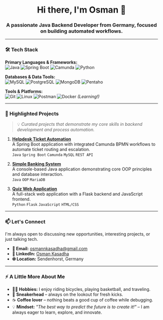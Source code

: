 <h1 align="center">Hi there, I'm Osman 👋</h1>
<h3 align="center">A passionate Java Backend Developer from Germany, focused on building automated workflows.</h3>

---

### 🛠️ Tech Stack

**Primary Languages & Frameworks:**  
![Java](https://img.shields.io/badge/Java-%23ED8B00.svg?style=for-the-badge&logo=openjdk&logoColor=white)
![Spring Boot](https://img.shields.io/badge/Spring_Boot-6DB33F?style=for-the-badge&logo=spring-boot&logoColor=white)
![Camunda](https://img.shields.io/badge/Camunda-%23007E8A.svg?style=for-the-badge&logo=camunda&logoColor=white)
![Python](https://img.shields.io/badge/Python-3776AB?style=for-the-badge&logo=python&logoColor=white)

**Databases & Data Tools:**  
![MySQL](https://img.shields.io/badge/MySQL-4479A1?style=for-the-badge&logo=mysql&logoColor=white)
![PostgreSQL](https://img.shields.io/badge/PostgreSQL-4169E1?style=for-the-badge&logo=postgresql&logoColor=white)
![MongoDB](https://img.shields.io/badge/MongoDB-%2347A248.svg?style=for-the-badge&logo=mongodb&logoColor=white)
![Pentaho](https://img.shields.io/badge/Pentaho-%2300758F.svg?style=for-the-badge&logo=pentaho&logoColor=white)

**Tools & Platforms:**  
![Git](https://img.shields.io/badge/Git-F05032?style=for-the-badge&logo=git&logoColor=white)
![Linux](https://img.shields.io/badge/Linux-FCC624?style=for-the-badge&logo=linux&logoColor=black)
![Postman](https://img.shields.io/badge/Postman-FF6C37?style=for-the-badge&logo=postman&logoColor=white)
![Docker](https://img.shields.io/badge/Docker-2496ED?style=for-the-badge&logo=docker&logoColor=white) *(Learning!)*

---

### 📌 Highlighted Projects

> 💡 *Curated projects that demonstrate my core skills in backend development and process automation.*

1.  **[Helpdesk Ticket Automation](https://github.com/osmannkasadha/helpdesk-automation)**  
    A Spring Boot application with integrated Camunda BPMN workflows to automate ticket routing and escalation.  
    `Java` `Spring Boot` `Camunda` `MySQL` `REST API`

2.  **[Simple Banking System](https://github.com/osmannkasadha/SimpleBankingSystem)**  
    A console-based Java application demonstrating core OOP principles and database interaction.  
    `Java` `OOP` `MariaDB`

3.  **[Quiz Web Application](https://github.com/osmannkasadha/quiz-app)**  
    A full-stack web application with a Flask backend and JavaScript frontend.  
    `Python` `Flask` `JavaScript` `HTML/CSS`

---

### 📫 Let's Connect

I'm always open to discussing new opportunities, interesting projects, or just talking tech.

- **📧 Email:** osmannkasadha@gmail.com
- **💼 LinkedIn:** [Osman Kasadha](https://www.linkedin.com/in/osman-kasadha-14b454215/)
- **🌐 Location:** Sendenhorst, Germany

---

### ⚡ A Little More About Me

- 🚴‍♂️ **Hobbies:** I enjoy riding bicycles, playing basketball, and traveling.
- 👟 **Sneakerhead** – always on the lookout for fresh kicks.
- ☕ **Coffee lover** – nothing beats a good cup of coffee while debugging.
- 💡 **Mindset:** *"The best way to predict the future is to create it!"* – I am always eager to learn, explore, and innovate.
